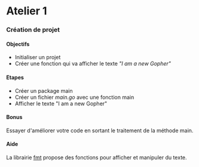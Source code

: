 # Atelier 1
### Création de projet

#### Objectifs

* Initialiser un projet
* Créer une fonction qui va afficher le texte  _"I am a new Gopher"_

#### Etapes

* Créer un package main
* Créer un fichier _main.go_ avec une fonction main
* Afficher le texte "I am a new Gopher"

#### Bonus

Essayer d'améliorer votre code en sortant le traitement de la méthode main.

#### Aide

La librairie [fmt](https://pkg.go.dev/fmt) propose des fonctions pour afficher et manipuler du texte.